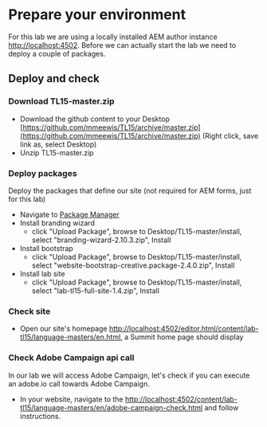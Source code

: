# Prepare your environment

For this lab we are using a locally installed AEM author instance [http://localhost:4502](http://localhost:4502). Before we can actually start the lab we need to deploy a couple of packages.

## Deploy and check

### Download TL15-master.zip

* Download the github content to your Desktop [https://github.com/mmeewis/TL15/archive/master.zip](https://github.com/mmeewis/TL15/archive/master.zip) (Right click, save link as, select Desktop)
* Unzip TL15-master.zip

### Deploy packages

Deploy the packages that define our site (not required for AEM forms, just for this lab)

* Navigate to [Package Manager](http://localhost:4502/crx/packmgr/index.jsp)
* Install branding wizard
     * click "Upload Package", browse to Desktop/TL15-master/install, select "branding-wizard-2.10.3.zip", Install
* Install bootstrap
     * click "Upload Package", browse to Desktop/TL15-master/install, select "website-bootstrap-creative.package-2.4.0.zip", Install
* Install lab site
     * click "Upload Package", browse to Desktop/TL15-master/install, select "lab-tl15-full-site-1.4.zip", Install

### Check site

* Open our site's homepage [http://localhost:4502/editor.html/content/lab-tl15/language-masters/en.html](http://localhost:4502/editor.html/content/lab-tl15/language-masters/en.html), a Summit home page should display

### Check Adobe Campaign api call

In our lab we will access Adobe Campaign, let's check if you can execute an adobe.io call towards Adobe Campaign.

* In your website, navigate to the [http://localhost:4502/content/lab-tl15/language-masters/en/adobe-campaign-check.html](http://localhost:4502/content/lab-tl15/language-masters/en/adobe-campaign-check.html) and follow instructions.
